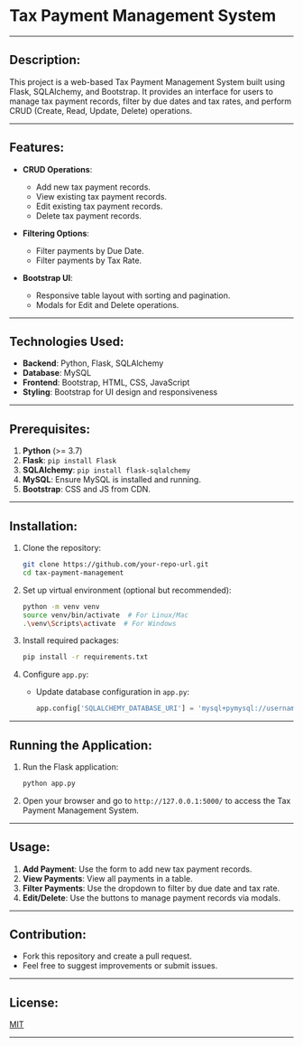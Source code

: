 # Tax Payment Management System

---

## Description:
This project is a web-based Tax Payment Management System built using Flask, SQLAlchemy, and Bootstrap. It provides an interface for users to manage tax payment records, filter by due dates and tax rates, and perform CRUD (Create, Read, Update, Delete) operations.

---

## Features:
- **CRUD Operations**: 
  - Add new tax payment records.
  - View existing tax payment records.
  - Edit existing tax payment records.
  - Delete tax payment records.
  
- **Filtering Options**:
  - Filter payments by Due Date.
  - Filter payments by Tax Rate.
  
- **Bootstrap UI**:
  - Responsive table layout with sorting and pagination.
  - Modals for Edit and Delete operations.

---

## Technologies Used:
- **Backend**: Python, Flask, SQLAlchemy
- **Database**: MySQL
- **Frontend**: Bootstrap, HTML, CSS, JavaScript
- **Styling**: Bootstrap for UI design and responsiveness

---

## Prerequisites:
1. **Python** (>= 3.7)
2. **Flask**: `pip install Flask`
3. **SQLAlchemy**: `pip install flask-sqlalchemy`
4. **MySQL**: Ensure MySQL is installed and running.
5. **Bootstrap**: CSS and JS from CDN.

---

## Installation:
1. Clone the repository:
   ```bash
   git clone https://github.com/your-repo-url.git
   cd tax-payment-management
   ```

2. Set up virtual environment (optional but recommended):
   ```bash
   python -m venv venv
   source venv/bin/activate  # For Linux/Mac
   .\venv\Scripts\activate  # For Windows
   ```

3. Install required packages:
   ```bash
   pip install -r requirements.txt
   ```

4. Configure `app.py`:
   - Update database configuration in `app.py`:
     ```python
     app.config['SQLALCHEMY_DATABASE_URI'] = 'mysql+pymysql://username:password@localhost/tax'
     ```

---

## Running the Application:
1. Run the Flask application:
   ```bash
   python app.py
   ```
2. Open your browser and go to `http://127.0.0.1:5000/` to access the Tax Payment Management System.

---

## Usage:
1. **Add Payment**: Use the form to add new tax payment records.
2. **View Payments**: View all payments in a table.
3. **Filter Payments**: Use the dropdown to filter by due date and tax rate.
4. **Edit/Delete**: Use the buttons to manage payment records via modals.

---

## Contribution:
- Fork this repository and create a pull request.
- Feel free to suggest improvements or submit issues.

---

## License:
[MIT](LICENSE)

---
